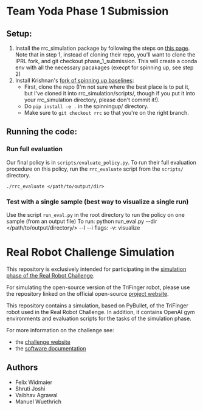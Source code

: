 Team Yoda Phase 1 Submission
===============================
## Setup:
1. Install the rrc_simulation package by following the steps on [this page](https://people.tuebingen.mpg.de/felixwidmaier/realrobotchallenge/simulation_phase/installation.html). Note that in step 1, instead of cloning their repo, you'll want to clone the IPRL fork, and git checkout phase_1_submission. This will create a conda env with all the necessary pacakages (execpt for spinning up, see step 2)
2. Install Krishnan's [fork of spinning up baselines](https://github.com/krishpop/spinningup/tree/rrc):
    - First, clone the repo (I'm not sure where the best place is to put it, but I've cloned it into rrc_simulation/scripts/, though if you put it into your rrc_simulation directory, please don't commit it!).
    - Do `pip install -e .` in the spinningup/ directory.
    - Make sure to `git checkout rrc` so that you're on the right branch.

## Running the code:
### Run full evaluation
Our final policy is in `scripts/evaluate_policy.py`.
To run their full evaluation procedure on this policy, run the `rrc_evaluate` script from the `scripts/` directory.

`./rrc_evaluate </path/to/output/dir>`

### Test with a single sample (best way to visualize a single run)
Use the script `run_eval.py` in the root directory to run the policy on one sample (from an output file)
To run:
python run_eval.py --dir </path/to/output/directory/> --l <difficulty level of sample> --i <sample number>
flags:
-v: visualize

Real Robot Challenge Simulation
===============================

This repository is exclusively intended for participating
in the [simulation phase of the Real Robot Challenge](https://real-robot-challenge.com/simulation_phase).

For simulating the open-source version of the TriFinger robot, please use the 
repository linked on the official open-source [project website](https://sites.google.com/view/trifinger).


This repository contains a simulation, based on PyBullet, of the TriFinger robot
used in the Real Robot Challenge. In addition, it contains OpenAI gym
environments and evaluation scripts for the tasks of the simulation phase.

For more information on the challenge see:

- the [challenge website](https://real-robot-challenge.com)
- the [software
  documentation](https://people.tuebingen.mpg.de/felixwidmaier/realrobotchallenge/index.html)
  
  
## Authors
- Felix Widmaier
- Shruti Joshi
- Vaibhav Agrawal
- Manuel Wuethrich
